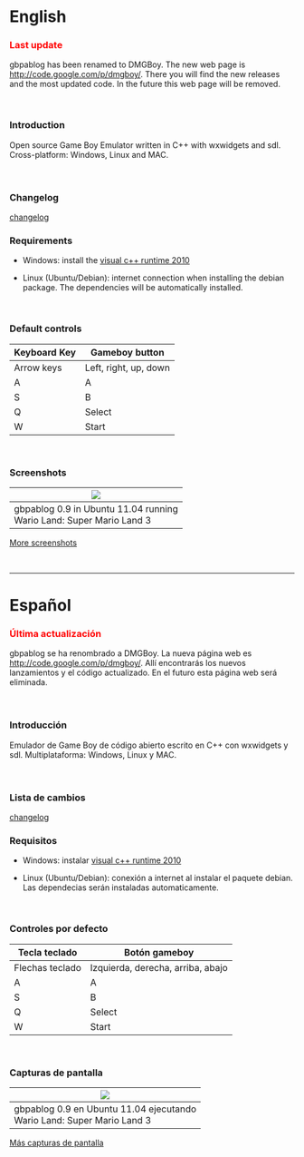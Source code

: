 # English #
### <font color='red'>Last update</font> ###
gbpablog has been renamed to DMGBoy. The new web page is http://code.google.com/p/dmgboy/. There you will find the new releases and the most updated code. In the future this web page will be removed.

<br>

<h3>Introduction</h3>
Open source Game Boy Emulator written in C++ with wxwidgets and sdl. Cross-platform: Windows, Linux and MAC.<br>
<br>
<br>

<h3>Changelog</h3>
<a href='http://code.google.com/p/gbpablog/wiki/Changelog'>changelog</a>

<br>

<h3>Requirements</h3>
<ul><li>Windows: install the <a href='http://www.microsoft.com/downloads/details.aspx?FamilyID=a7b7a05e-6de6-4d3a-a423-37bf0912db84&displaylang=en'>visual c++ runtime 2010</a></li></ul>

<ul><li>Linux (Ubuntu/Debian): internet connection when installing the debian package. The dependencies will be automatically installed.</li></ul>

<br>

<h3>Default controls</h3>
<table><thead><th> <b>Keyboard Key</b> </th><th> <b>Gameboy button</b> </th></thead><tbody>
<tr><td> Arrow keys          </td><td> Left, right, up, down </td></tr>
<tr><td> A                   </td><td> A                     </td></tr>
<tr><td> S                   </td><td> B                     </td></tr>
<tr><td> Q                   </td><td> Select                </td></tr>
<tr><td> W                   </td><td> Start                 </td></tr></tbody></table>

<br>

<h3>Screenshots</h3>
<table><thead><th> <img src='http://wiki.gbpablog.googlecode.com/hg/site/imgs/gbpablog_0_9.png' /> </th></thead><tbody>
<tr><td> gbpablog 0.9 in Ubuntu 11.04 running<br>Wario Land: Super Mario Land 3          </td></tr></tbody></table>

<a href='http://code.google.com/p/gbpablog/wiki/Screenshots'>More screenshots</a>

<br>

<hr />
<h1>Español</h1>
<h3><font color='red'>Última actualización</font></h3>
gbpablog se ha renombrado a DMGBoy. La nueva página web es <a href='http://code.google.com/p/dmgboy/'>http://code.google.com/p/dmgboy/</a>. Allí encontrarás los nuevos lanzamientos y el código actualizado. En el futuro esta página web será eliminada.<br>
<br>
<br>

<h3>Introducción</h3>
Emulador de Game Boy de código abierto escrito en C++ con wxwidgets y sdl. Multiplataforma: Windows, Linux y MAC.<br>
<br>
<br>

<h3>Lista de cambios</h3>
<a href='http://code.google.com/p/gbpablog/wiki/Changelog'>changelog</a>

<br>

<h3>Requisitos</h3>
<ul><li>Windows: instalar <a href='http://www.microsoft.com/downloads/details.aspx?FamilyID=a7b7a05e-6de6-4d3a-a423-37bf0912db84&displaylang=en'>visual c++ runtime 2010</a></li></ul>

<ul><li>Linux (Ubuntu/Debian): conexión a internet al instalar el paquete debian. Las dependecias serán instaladas automaticamente.</li></ul>

<br>

<h3>Controles por defecto</h3>
<table><thead><th> <b>Tecla teclado</b> </th><th> <b>Botón gameboy</b> </th></thead><tbody>
<tr><td> Flechas teclado      </td><td> Izquierda, derecha, arriba, abajo </td></tr>
<tr><td> A                    </td><td> A                    </td></tr>
<tr><td> S                    </td><td> B                    </td></tr>
<tr><td> Q                    </td><td> Select               </td></tr>
<tr><td> W                    </td><td> Start                </td></tr></tbody></table>

<br>

<h3>Capturas de pantalla</h3>
<table><thead><th> <img src='http://wiki.gbpablog.googlecode.com/hg/site/imgs/gbpablog_0_9.png' /> </th></thead><tbody>
<tr><td> gbpablog 0.9 en Ubuntu 11.04 ejecutando<br>Wario Land: Super Mario Land 3       </td></tr></tbody></table>

<a href='http://code.google.com/p/gbpablog/wiki/Screenshots'>Más capturas de pantalla</a>